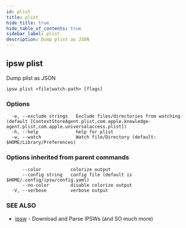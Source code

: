 ```yaml
---
id: plist
title: plist
hide_title: true
hide_table_of_contents: true
sidebar_label: plist
description: Dump plist as JSON
---
```

## ipsw plist

Dump plist as JSON

```
ipsw plist <file|watch-path> [flags]
```

### Options

```
  -e, --exclude strings   Exclude files/directories from watching (default [ContextStoreAgent.plist,com.apple.knowledge-agent.plist,com.apple.universalaccess.plist])
  -h, --help              help for plist
  -w, --watch             Watch file/Directory (default: $HOME/Library/Preferences)
```

### Options inherited from parent commands

```
      --color           colorize output
      --config string   config file (default is $HOME/.config/ipsw/config.yaml)
      --no-color        disable colorize output
  -V, --verbose         verbose output
```

### SEE ALSO

* [ipsw](/docs/cli/ipsw)	 - Download and Parse IPSWs (and SO much more)

